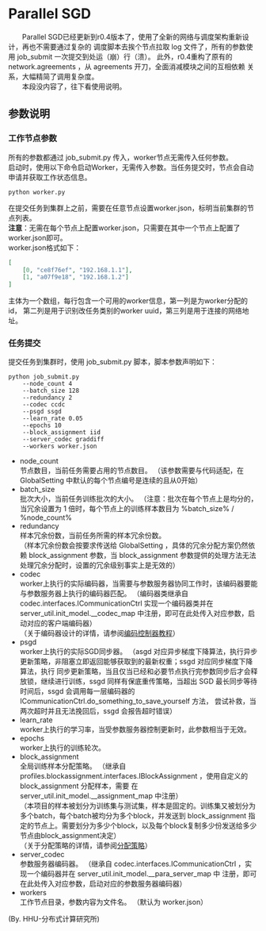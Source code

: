 # Parallel SGD

　　Parallel SGD已经更新到r0.4版本了，使用了全新的网络与调度架构重新设计，再也不需要通过复杂的
调度脚本去挨个节点拉取 log 文件了，所有的参数使用 job_submit 一次提交到处运（崩）行（溃）。
此外，r0.4重构了原有的 network.agreements ，从 agreements 开刀，全面消减模块之间的互相依赖
关系，大幅精简了调用复杂度。  
　　本段没内容了，往下看使用说明。

## 参数说明

### 工作节点参数
所有的参数都通过 job_submit.py 传入，worker节点无需传入任何参数。  
启动时，使用以下命令启动Worker，无需传入参数。当任务提交时，节点会自动申请并获取工作状态信息。
```shell script
python worker.py 
```
在提交任务到集群上之前，需要在任意节点设置worker.json，标明当前集群的节点列表。  
**注意**：无需在每个节点上配置worker.json，只需要在其中一个节点上配置了worker.json即可。  
worker.json格式如下：
```json
[
    [0, "ce8f76ef", "192.168.1.1"], 
    [1, "a07f9e18", "192.168.1.2"]
]
```
主体为一个数组，每行包含一个可用的worker信息，第一列是为worker分配的id，
第二列是用于识别改任务类别的worker uuid，第三列是用于连接的网络地址。


### 任务提交
提交任务到集群时，使用 job_submit.py 脚本，脚本参数声明如下：
```shell script
python job_submit.py 
    --node_count 4  
    --batch_size 128  
    --redundancy 2  
    --codec ccdc  
    --psgd ssgd  
    --learn_rate 0.05  
    --epochs 10  
    --block_assignment iid 
    --server_codec graddiff 
    --workers worker.json
```
* node_count  
节点数目，当前任务需要占用的节点数目。
（该参数需要与代码适配，在 GlobalSetting 中默认的每个节点编号是连续的且从0开始）
* batch_size  
批次大小，当前任务训练批次的大小。
（注意：批次在每个节点上是均分的，当冗余设置为 1 倍时，每个节点上的训练样本数目为 
%batch_size% / %node_count%
* redundancy  
样本冗余份数，当前任务所需的样本冗余份数。  
（样本冗余份数会按要求传送给 GlobalSetting ，具体的冗余分配方案仍然依赖 block_assignment 
参数，当 block_assignment 参数提供的处理方法无法处理冗余分配时，设置的冗余级别事实上是无效的）
* codec  
worker上执行的实际编码器，当需要与参数服务器协同工作时，该编码器要能与参数服务器上执行的编码器匹配。
（编码器类继承自 codec.interfaces.ICommunicationCtrl 实现一个编码器类并在 server_util.init_model.__codec_map 
中注册，即可在此处传入对应参数，启动对应的客户端编码器）  
（关于编码器设计的详情，请参阅[编码控制器教程](./codec/README.md)）
* psgd  
worker上执行的实际SGD同步器。
（asgd 对应异步梯度下降算法，执行异步更新策略，非阻塞立即返回能够获取到的最新权重；ssgd 对应同步梯度下降算法，执行
同步更新策略，当且仅当已经和必要节点执行完参数同步后才会释放锁，继续进行训练，ssgd 同样有保底重传策略，当超出
SGD 最长同步等待时间后，ssgd 会调用每一层编码器的 ICommunicationCtrl.do_something_to_save_yourself 方法，
尝试补救，当两次超时并且无法挽回后，ssgd 会报告超时错误）
* learn_rate  
worker上执行的学习率，当受参数服务器控制更新时，此参数相当于无效。
* epochs  
worker上执行的训练轮次。
* block_assignment  
全局训练样本分配策略。
（继承自 profiles.blockassignment.interfaces.IBlockAssignment ，使用自定义的 block_assignment 分配样本，需要
在 server_util.init_model.__assignment_map 中注册）  
（本项目的样本被划分为训练集与测试集，样本是固定的。训练集又被划分为多个batch，每个batch被均分为多个block，并发送到
block_assignment 指定的节点上。需要划分为多少个block，以及每个block复制多少份发送给多少节点由block_assignment决定）  
（关于分配策略的详情，请参阅[分配策略](./profiles/blockassignment/README.md)）
* server_codec  
参数服务器编码器。
（继承自 codec.interfaces.ICommunicationCtrl ，实现一个编码器并在 server_util.init_model.__para_server_map 中
注册，即可在此处传入对应参数，启动对应的参数服务器编码器）
* workers  
工作节点目录，参数内容为文件名。
（默认为 worker.json）

(By. HHU-分布式计算研究所)
